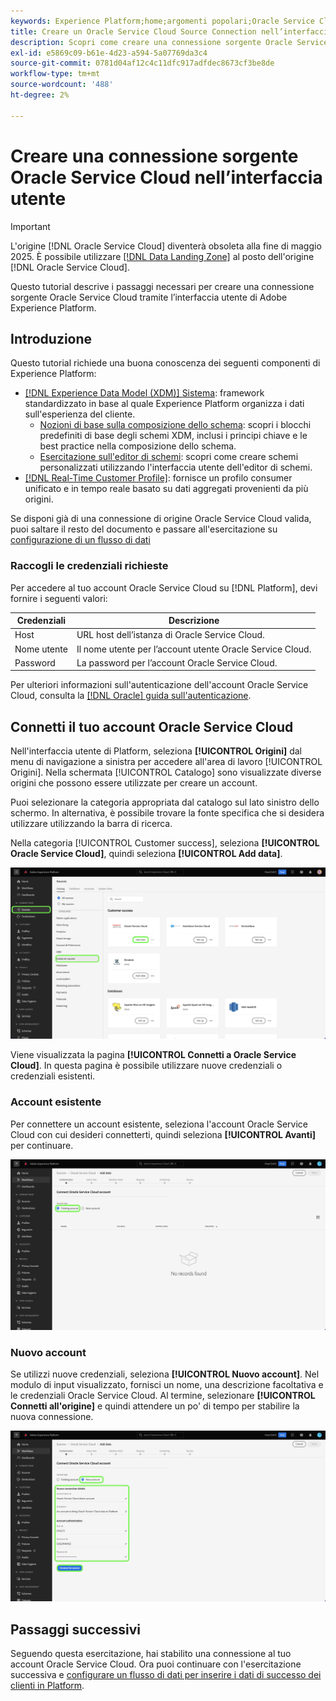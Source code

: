 ```yaml
---
keywords: Experience Platform;home;argomenti popolari;Oracle Service Cloud;oracle service cloud
title: Creare un Oracle Service Cloud Source Connection nell’interfaccia utente
description: Scopri come creare una connessione sorgente Oracle Service Cloud utilizzando l’interfaccia utente di Adobe Experience Platform.
exl-id: e5869c09-b61e-4d23-a594-5a07769da3c4
source-git-commit: 0781d04af12c4c11dfc917adfdec8673cf3be8de
workflow-type: tm+mt
source-wordcount: '488'
ht-degree: 2%

---
```


# Creare una connessione sorgente Oracle Service Cloud nell’interfaccia utente

>[!IMPORTANT]
>
>L&#39;origine [!DNL Oracle Service Cloud] diventerà obsoleta alla fine di maggio 2025. È possibile utilizzare [[!DNL Data Landing Zone]](../cloud-storage/data-landing-zone.md) al posto dell&#39;origine [!DNL Oracle Service Cloud].

Questo tutorial descrive i passaggi necessari per creare una connessione sorgente Oracle Service Cloud tramite l’interfaccia utente di Adobe Experience Platform.

## Introduzione

Questo tutorial richiede una buona conoscenza dei seguenti componenti di Experience Platform:

* [[!DNL Experience Data Model (XDM)] Sistema](../../../../../xdm/home.md): framework standardizzato in base al quale Experience Platform organizza i dati sull&#39;esperienza del cliente.
   * [Nozioni di base sulla composizione dello schema](../../../../../xdm/schema/composition.md): scopri i blocchi predefiniti di base degli schemi XDM, inclusi i principi chiave e le best practice nella composizione dello schema.
   * [Esercitazione sull&#39;editor di schemi](../../../../../xdm/tutorials/create-schema-ui.md): scopri come creare schemi personalizzati utilizzando l&#39;interfaccia utente dell&#39;editor di schemi.
* [[!DNL Real-Time Customer Profile]](../../../../../profile/home.md): fornisce un profilo consumer unificato e in tempo reale basato su dati aggregati provenienti da più origini.

Se disponi già di una connessione di origine Oracle Service Cloud valida, puoi saltare il resto del documento e passare all&#39;esercitazione su [configurazione di un flusso di dati](../../dataflow/customer-success.md)

### Raccogli le credenziali richieste

Per accedere al tuo account Oracle Service Cloud su [!DNL Platform], devi fornire i seguenti valori:

| Credenziali | Descrizione |
| ---------- | ----------- |
| Host | URL host dell’istanza di Oracle Service Cloud. |
| Nome utente | Il nome utente per l’account utente Oracle Service Cloud. |
| Password | La password per l’account Oracle Service Cloud. |

Per ulteriori informazioni sull&#39;autenticazione dell&#39;account Oracle Service Cloud, consulta la [[!DNL Oracle] guida sull&#39;autenticazione](https://docs.oracle.com/en/cloud/saas/b2c-service/20c/cxska/OKCS_Authenticate_and_Authorize.html).

## Connetti il tuo account Oracle Service Cloud

Nell&#39;interfaccia utente di Platform, seleziona **[!UICONTROL Origini]** dal menu di navigazione a sinistra per accedere all&#39;area di lavoro [!UICONTROL Origini]. Nella schermata [!UICONTROL Catalogo] sono visualizzate diverse origini che possono essere utilizzate per creare un account.

Puoi selezionare la categoria appropriata dal catalogo sul lato sinistro dello schermo. In alternativa, è possibile trovare la fonte specifica che si desidera utilizzare utilizzando la barra di ricerca.

Nella categoria [!UICONTROL Customer success], seleziona **[!UICONTROL Oracle Service Cloud]**, quindi seleziona **[!UICONTROL Add data]**.

![Catalogo delle origini con l&#39;origine Oracle Service Cloud evidenziata.](../../../../images/tutorials/create/oracle-service-cloud/catalog.png)

Viene visualizzata la pagina **[!UICONTROL Connetti a Oracle Service Cloud]**. In questa pagina è possibile utilizzare nuove credenziali o credenziali esistenti.

### Account esistente

Per connettere un account esistente, seleziona l&#39;account Oracle Service Cloud con cui desideri connetterti, quindi seleziona **[!UICONTROL Avanti]** per continuare.

![Interfaccia account esistente.](../../../../images/tutorials/create/oracle-service-cloud/existing.png)

### Nuovo account

Se utilizzi nuove credenziali, seleziona **[!UICONTROL Nuovo account]**. Nel modulo di input visualizzato, fornisci un nome, una descrizione facoltativa e le credenziali Oracle Service Cloud. Al termine, selezionare **[!UICONTROL Connetti all&#39;origine]** e quindi attendere un po&#39; di tempo per stabilire la nuova connessione.

![Nuova interfaccia account con valori segnaposto per.](../../../../images/tutorials/create/oracle-service-cloud/new.png)

## Passaggi successivi

Seguendo questa esercitazione, hai stabilito una connessione al tuo account Oracle Service Cloud. Ora puoi continuare con l&#39;esercitazione successiva e [configurare un flusso di dati per inserire i dati di successo dei clienti in Platform](../../dataflow/crm.md).
